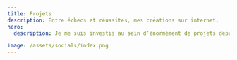 ```yaml
---
title: Projets
description: Entre échecs et réussites, mes créations sur internet.
hero:
  description: Je me suis investis au sein d’énormément de projets depuis des années. Parfois pendant mes études, parfois en groupe, pour d’autres organismes ou pour moi-même, j’ai pu découvrir, tant dans les échecs que dans les réussites. J’essaie à travers ces écrits de conter cela !

image: /assets/socials/index.png
---
```

